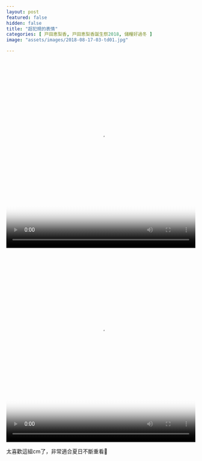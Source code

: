 ```yaml
---
layout: post
featured: false
hidden: false
title: "超犯規的表情"
categories: [ 戸田恵梨香, 戸田恵梨香誕生祭2018, 儲糧好過冬 ]
image: "assets/images/2018-08-17-03-td01.jpg"

---
```

<video controls="controls" src="{{ site.baseurl }}/assets/images/2018-08-17-03-td01.mp4" poster="{{ site.baseurl }}/assets/images/2018-08-17-03-td01.jpg" loop="loop" width="500" height="500">您的瀏覽器不支持 video 標簽。</video>

<video controls="controls" src="{{ site.baseurl }}/assets/images/2018-08-17-03-td02.mp4" poster="{{ site.baseurl }}/assets/images/2018-08-17-03-td02.jpg" loop="loop" width="500" height="500">您的瀏覽器不支持 video 標簽。</video>

太喜歡這組cm了，非常適合夏日不斷重看🤣
